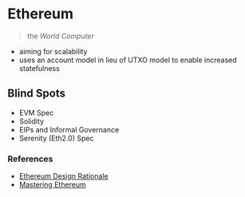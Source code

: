 # Ethereum
> the *World Computer*

* aiming for scalability
* uses an account model in lieu of UTXO model to enable increased statefulness

## Blind Spots
* EVM Spec
* Solidity
* EIPs and Informal Governance
* Serenity (Eth2.0) Spec

### References
* [Ethereum Design Rationale](https://github.com/ethereum/wiki/wiki/Design-Rationale)
* [Mastering Ethereum](https://github.com/ethereumbook/ethereumbook)